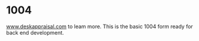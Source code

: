 # 1004
www.deskappraisal.com to leam more. This is the basic 1004 form ready for back end development. 
